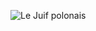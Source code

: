 ![Le Juif polonais](https://upload.wikimedia.org/wikipedia/commons/thumb/c/c6/Wells_Cathedral_Organ%2C_Somerset%2C_UK_-_Diliff.jpg/400px-Wells_Cathedral_Organ%2C_Somerset%2C_UK_-_Diliff.jpg)